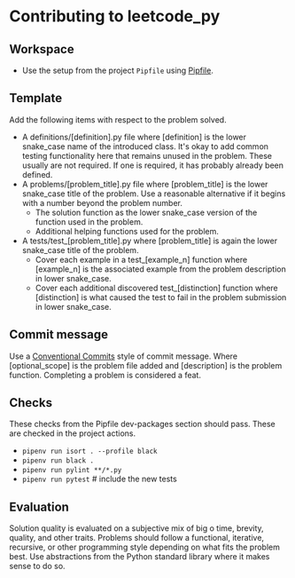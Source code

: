 # Contributing to leetcode_py

## Workspace

- Use the setup from the project `Pipfile` using [Pipfile](https://github.com/pypa/pipfile).

## Template

Add the following items with respect to the problem solved.

- A definitions/[definition].py file where [definition] is the lower snake_case name of the introduced class. It's okay to add common testing functionality here that remains unused in the problem. These usually are not required. If one is required, it has probably already been defined.
- A problems/[problem_title].py file where [problem_title] is the lower snake_case title of the problem. Use a reasonable alternative if it begins with a number beyond the problem number.
  - The solution function as the lower snake_case version of the function used in the problem.
  - Additional helping functions used for the problem.
- A tests/test\_[problem_title].py where [problem_title] is again the lower snake_case title of the problem.
  - Cover each example in a test\_[example_n] function where [example_n] is the associated example from the problem description in lower snake_case.
  - Cover each additional discovered test\_[distinction] function where [distinction] is what caused the test to fail in the problem submission in lower snake_case.

## Commit message

Use a [Conventional Commits](https://www.conventionalcommits.org/en/v1.0.0/) style of commit message. Where [optional_scope] is the problem file added and [description] is the problem function. Completing a problem is considered a feat.

## Checks

These checks from the Pipfile dev-packages section should pass. These are checked in the project actions.

- `pipenv run isort . --profile black`
- `pipenv run black .`
- `pipenv run pylint **/*.py`
- `pipenv run pytest` # include the new tests

## Evaluation

Solution quality is evaluated on a subjective mix of big o time, brevity, quality, and other traits. Problems should follow a functional, iterative, recursive, or other programming style depending on what fits the problem best. Use abstractions from the Python standard library where it makes sense to do so.
